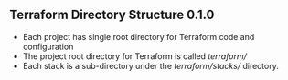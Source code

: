 ## Terraform Directory Structure 0.1.0

- Each project has single root directory for Terraform code and configuration
- The project root directory for Terraform is called *terraform/*
- Each stack is a sub-directory under the *terraform/stacks/* directory.
